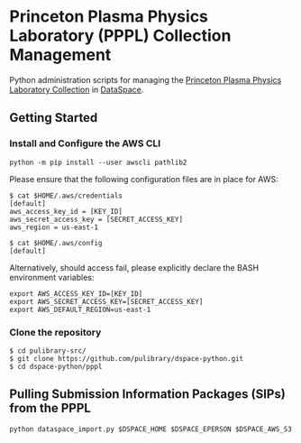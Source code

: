 # Princeton Plasma Physics Laboratory (PPPL) Collection Management

Python administration scripts for managing the [Princeton Plasma Physics Laboratory Collection](https://dataspace.princeton.edu/jspui/handle/88435/dsp01pz50gz45g) in [DataSpace](https://dataspace.princeton.edu/jspui/).

## Getting Started

### Install and Configure the AWS CLI

```
python -m pip install --user awscli pathlib2
```

Please ensure that the following configuration files are in place for AWS:

```
$ cat $HOME/.aws/credentials
[default]
aws_access_key_id = [KEY_ID]
aws_secret_access_key = [SECRET_ACCESS_KEY]
aws_region = us-east-1
```

```
$ cat $HOME/.aws/config
[default]
```

Alternatively, should access fail, please explicitly declare the BASH
environment variables:

```
export AWS_ACCESS_KEY_ID=[KEY_ID]
export AWS_SECRET_ACCESS_KEY=[SECRET_ACCESS_KEY]
export AWS_DEFAULT_REGION=us-east-1
```

### Clone the repository

```
$ cd pulibrary-src/
$ git clone https://github.com/pulibrary/dspace-python.git
$ cd dspace-python/pppl
```

## Pulling Submission Information Packages (SIPs) from the PPPL

```
python dataspace_import.py $DSPACE_HOME $DSPACE_EPERSON $DSPACE_AWS_S3
```
